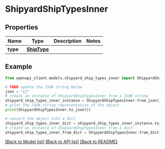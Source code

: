 # ShipyardShipTypesInner


## Properties

Name | Type | Description | Notes
------------ | ------------- | ------------- | -------------
**type** | [**ShipType**](ShipType.md) |  | 

## Example

```python
from openapi_client.models.shipyard_ship_types_inner import ShipyardShipTypesInner

# TODO update the JSON string below
json = "{}"
# create an instance of ShipyardShipTypesInner from a JSON string
shipyard_ship_types_inner_instance = ShipyardShipTypesInner.from_json(json)
# print the JSON string representation of the object
print(ShipyardShipTypesInner.to_json())

# convert the object into a dict
shipyard_ship_types_inner_dict = shipyard_ship_types_inner_instance.to_dict()
# create an instance of ShipyardShipTypesInner from a dict
shipyard_ship_types_inner_from_dict = ShipyardShipTypesInner.from_dict(shipyard_ship_types_inner_dict)
```
[[Back to Model list]](../README.md#documentation-for-models) [[Back to API list]](../README.md#documentation-for-api-endpoints) [[Back to README]](../README.md)


